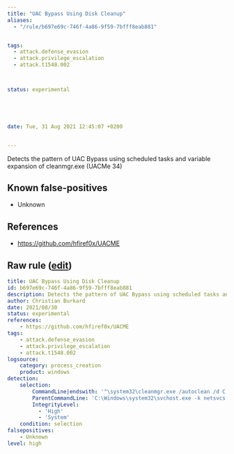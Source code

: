 ```yaml
---
title: "UAC Bypass Using Disk Cleanup"
aliases:
  - "/rule/b697e69c-746f-4a86-9f59-7bfff8eab881"


tags:
  - attack.defense_evasion
  - attack.privilege_escalation
  - attack.t1548.002



status: experimental





date: Tue, 31 Aug 2021 12:45:07 +0200


---
```


Detects the pattern of UAC Bypass using scheduled tasks and variable expansion of cleanmgr.exe (UACMe 34)

<!--more-->


## Known false-positives

* Unknown



## References

* https://github.com/hfiref0x/UACME


## Raw rule ([edit](https://github.com/SigmaHQ/sigma/edit/master/rules/windows/process_creation/proc_creation_win_uac_bypass_cleanmgr.yml))
```yaml
title: UAC Bypass Using Disk Cleanup
id: b697e69c-746f-4a86-9f59-7bfff8eab881
description: Detects the pattern of UAC Bypass using scheduled tasks and variable expansion of cleanmgr.exe (UACMe 34)
author: Christian Burkard
date: 2021/08/30
status: experimental
references:
    - https://github.com/hfiref0x/UACME
tags:
    - attack.defense_evasion
    - attack.privilege_escalation
    - attack.t1548.002
logsource:
    category: process_creation
    product: windows
detection:
    selection:
        CommandLine|endswith: '"\system32\cleanmgr.exe /autoclean /d C:'
        ParentCommandLine: 'C:\Windows\system32\svchost.exe -k netsvcs -p -s Schedule'
        IntegrityLevel:
          - 'High'
          - 'System'
    condition: selection
falsepositives:
    - Unknown
level: high

```
